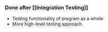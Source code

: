 ### Done after [[Integration Testing]]

- Testing functionality of program as a whole
- More high-level testing approach
